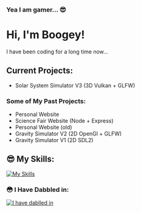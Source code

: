 ### Yea I am gamer... 😎

<!--
**BoogeyMan24/BoogeyMan24** is a ✨ _special_ ✨ repository because its `README.md` (this file) appears on your GitHub profile.

Here are some ideas to get you started:

- 🔭 I’m currently working on ...
- 🌱 I’m currently learning ...
- 👯 I’m looking to collaborate on ...
- 🤔 I’m looking for help with ...
- 💬 Ask me about ...
- 📫 How to reach me: ...
- 😄 Pronouns: ...
- ⚡ Fun fact: ...
-->
# Hi, I'm Boogey!
I have been coding for a long time now...

## Current Projects:
- Solar System Simulator V3 (3D Vulkan + GLFW)

### Some of My Past Projects:
- Personal Website
- Science Fair Website (Node + Express)
- Personal Website (old)
- Gravity Simulator V2 (2D OpenGl + GLFW)
- Gravity Simulator V1 (2D SDL2)



## 😎 My Skills:
[![My Skills](https://skillicons.dev/icons?i=cpp,cs,html,css,tailwind,js,ts,py,java,svelte,nodejs,nginx,npm,postgresql,sql,mongodb,discordjs,express,unity,git,github,idea,vscode,raspberrypi&perline=10)](https://skillicons.dev)
### 😳 I Have Dabbled in:
[![I have dablled in](https://skillicons.dev/icons?i=rust,kotlin&perline=10)](https://skillicons.dev)

